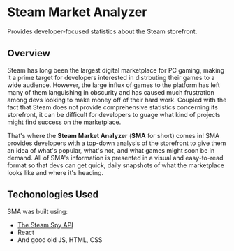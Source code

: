 # Steam Market Analyzer

Provides developer-focused statistics about the Steam storefront.

## Overview

Steam has long been the largest digital marketplace for PC gaming, making it a prime target for developers interested in distrbuting their games to a wide audience. However, the large influx of games to the platform has left many of them languishing in obscurity and has caused much frustration among devs looking to make money off of their hard work. Coupled with the fact that Steam does not provide comprehensive statistics concerning its storefront, it can be difficult for developers to guage what kind of projects might find success on the marketplace.

That's where the **Steam Market Analyzer** (**SMA** for short) comes in! SMA provides developers with a top-down analysis of the storefront to give them an idea of what's popular, what's not, and what games might soon be in demand. All of SMA's information is presented in a visual and easy-to-read format so that devs can get quick, daily snapshots of what the marketplace looks like and where it's heading.

## Techonologies Used

SMA was built using:

- [The Steam Spy API](https://steamspy.com/about)
- React
- And good old JS, HTML, CSS
